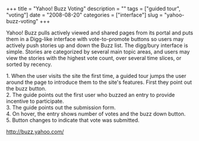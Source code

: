 +++
title = "Yahoo! Buzz Voting"
description = ""
tags = ["guided tour", "voting"]
date = "2008-08-20"
categories = ["interface"]
slug = "yahoo-buzz-voting"
+++


<p>Yahoo! Buzz pulls actively viewed and shared pages from its portal and puts them in a Digg-like interface with vote-to-promote buttons so users may actively push stories up and down the Buzz list. The digg/bury interface is simple. Stories are categorized by several main topic areas, and users may view the stories with the highest vote count, over several time slices, or sorted by recency.</p>
<div id="screens-full" class="clear"><div class="caption">1. When the user visits the site the first time, a guided tour jumps the user around the page to introduce them to the site's features. First they point out the buzz button.</div><div class="fullimg clear"><a href="http://media.konigi.com/interface/yahoobuzz-votetopromote-1.png" class="group" rel="group" title="1. When the user visits the site the first time, a guided tour jumps the user around the page to int..."><img src="http://media.konigi.com/interface/yahoobuzz-votetopromote-1.png" alt="" class="img-responsive"></a></div></div><div id="screens-full" class="clear"><div class="caption">2. The guide points out the first user who buzzed an entry to provide incentive to participate.</div><div class="fullimg clear"><a href="http://media.konigi.com/interface/yahoobuzz-votetopromote-2.png" class="group" rel="group" title="2. The guide points out the first user who buzzed an entry to provide incentive to participate."><img src="http://media.konigi.com/interface/yahoobuzz-votetopromote-2.png" alt="" class="img-responsive"></a></div></div><div id="screens-full" class="clear"><div class="caption">3. The guide points out the submission form.</div><div class="fullimg clear"><a href="http://media.konigi.com/interface/yahoobuzz-votetopromote-3.png" class="group" rel="group" title="3. The guide points out the submission form."><img src="http://media.konigi.com/interface/yahoobuzz-votetopromote-3.png" alt="" class="img-responsive"></a></div></div><div id="screens-full" class="clear"><div class="caption">4. On hover, the entry shows number of votes and the buzz down button.</div><div class="fullimg clear"><a href="http://media.konigi.com/interface/yahoobuzz-votetopromote-4.png" class="group" rel="group" title="4. On hover, the entry shows number of votes and the buzz down button."><img src="http://media.konigi.com/interface/yahoobuzz-votetopromote-4.png" alt="" class="img-responsive"></a></div></div><div id="screens-full" class="clear"><div class="caption">5. Button changes to indicate that vote was submitted.</div><div class="fullimg clear"><a href="http://media.konigi.com/interface/yahoobuzz-votetopromote-5.png" class="group" rel="group" title="5. Button changes to indicate that vote was submitted."><img src="http://media.konigi.com/interface/yahoobuzz-votetopromote-5.png" alt="" class="img-responsive"></a></div></div>        
<p><a href="http://buzz.yahoo.com/">http://buzz.yahoo.com/</a></p>


